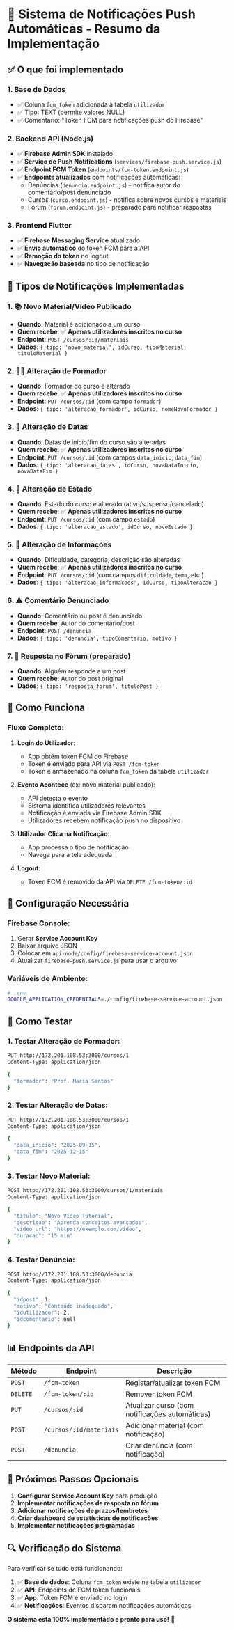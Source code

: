 # 🔔 Sistema de Notificações Push Automáticas - Resumo da Implementação

## ✅ O que foi implementado

### 1. **Base de Dados**
- ✅ Coluna `fcm_token` adicionada à tabela `utilizador`
- ✅ Tipo: TEXT (permite valores NULL)
- ✅ Comentário: "Token FCM para notificações push do Firebase"

### 2. **Backend API (Node.js)**
- ✅ **Firebase Admin SDK** instalado
- ✅ **Serviço de Push Notifications** (`services/firebase-push.service.js`)
- ✅ **Endpoint FCM Token** (`endpoints/fcm-token.endpoint.js`)
- ✅ **Endpoints atualizados** com notificações automáticas:
  - Denúncias (`denuncia.endpoint.js`) - notifica autor do comentário/post denunciado
  - Cursos (`curso.endpoint.js`) - notifica sobre novos cursos e materiais
  - Fórum (`forum.endpoint.js`) - preparado para notificar respostas

### 3. **Frontend Flutter**
- ✅ **Firebase Messaging Service** atualizado
- ✅ **Envio automático** do token FCM para a API
- ✅ **Remoção do token** no logout
- ✅ **Navegação baseada** no tipo de notificação

## 🚀 Tipos de Notificações Implementadas

### 1. **📚 Novo Material/Vídeo Publicado**
- **Quando**: Material é adicionado a um curso
- **Quem recebe**: ✅ **Apenas utilizadores inscritos no curso**
- **Endpoint**: `POST /cursos/:id/materiais`
- **Dados**: `{ tipo: 'novo_material', idCurso, tipoMaterial, tituloMaterial }`

### 2. **👨‍🏫 Alteração de Formador**
- **Quando**: Formador do curso é alterado
- **Quem recebe**: ✅ **Apenas utilizadores inscritos no curso**
- **Endpoint**: `PUT /cursos/:id` (com campo `formador`)
- **Dados**: `{ tipo: 'alteracao_formador', idCurso, nomeNovoFormador }`

### 3. **📅 Alteração de Datas**
- **Quando**: Datas de início/fim do curso são alteradas
- **Quem recebe**: ✅ **Apenas utilizadores inscritos no curso**
- **Endpoint**: `PUT /cursos/:id` (com campos `data_inicio`, `data_fim`)
- **Dados**: `{ tipo: 'alteracao_datas', idCurso, novaDataInicio, novaDataFim }`

### 4. **📢 Alteração de Estado**
- **Quando**: Estado do curso é alterado (ativo/suspenso/cancelado)
- **Quem recebe**: ✅ **Apenas utilizadores inscritos no curso**
- **Endpoint**: `PUT /cursos/:id` (com campo `estado`)
- **Dados**: `{ tipo: 'alteracao_estado', idCurso, novoEstado }`

### 5. **📝 Alteração de Informações**
- **Quando**: Dificuldade, categoria, descrição são alteradas
- **Quem recebe**: ✅ **Apenas utilizadores inscritos no curso**
- **Endpoint**: `PUT /cursos/:id` (com campos `dificuldade`, `tema`, etc.)
- **Dados**: `{ tipo: 'alteracao_informacoes', idCurso, tipoAlteracao }`

### 6. **⚠️ Comentário Denunciado**
- **Quando**: Comentário ou post é denunciado
- **Quem recebe**: Autor do comentário/post
- **Endpoint**: `POST /denuncia`
- **Dados**: `{ tipo: 'denuncia', tipoComentario, motivo }`

### 7. **💬 Resposta no Fórum** (preparado)
- **Quando**: Alguém responde a um post
- **Quem recebe**: Autor do post original
- **Dados**: `{ tipo: 'resposta_forum', tituloPost }`

## 📱 Como Funciona

### **Fluxo Completo:**

1. **Login do Utilizador**:
   - App obtém token FCM do Firebase
   - Token é enviado para API via `POST /fcm-token`
   - Token é armazenado na coluna `fcm_token` da tabela `utilizador`

2. **Evento Acontece** (ex: novo material publicado):
   - API detecta o evento
   - Sistema identifica utilizadores relevantes
   - Notificação é enviada via Firebase Admin SDK
   - Utilizadores recebem notificação push no dispositivo

3. **Utilizador Clica na Notificação**:
   - App processa o tipo de notificação
   - Navega para a tela adequada

4. **Logout**:
   - Token FCM é removido da API via `DELETE /fcm-token/:id`

## 🔧 Configuração Necessária

### **Firebase Console:**
1. Gerar **Service Account Key**
2. Baixar arquivo JSON
3. Colocar em `api-node/config/firebase-service-account.json`
4. Atualizar `firebase-push.service.js` para usar o arquivo

### **Variáveis de Ambiente:**
```bash
# .env
GOOGLE_APPLICATION_CREDENTIALS=./config/firebase-service-account.json
```

## 🧪 Como Testar

### **1. Testar Alteração de Formador:**
```bash
PUT http://172.201.108.53:3000/cursos/1
Content-Type: application/json

{
  "formador": "Prof. Maria Santos"
}
```

### **2. Testar Alteração de Datas:**
```bash
PUT http://172.201.108.53:3000/cursos/1
Content-Type: application/json

{
  "data_inicio": "2025-09-15",
  "data_fim": "2025-12-15"
}
```

### **3. Testar Novo Material:**
```bash
POST http://172.201.108.53:3000/cursos/1/materiais
Content-Type: application/json

{
  "titulo": "Novo Vídeo Tutorial",
  "descricao": "Aprenda conceitos avançados",
  "video_url": "https://exemplo.com/video",
  "duracao": "15 min"
}
```

### **4. Testar Denúncia:**
```bash
POST http://172.201.108.53:3000/denuncia
Content-Type: application/json

{
  "idpost": 1,
  "motivo": "Conteúdo inadequado",
  "idutilizador": 2,
  "idcomentario": null
}
```

## 📊 Endpoints da API

| Método | Endpoint | Descrição |
|--------|----------|-----------|
| `POST` | `/fcm-token` | Registar/atualizar token FCM |
| `DELETE` | `/fcm-token/:id` | Remover token FCM |
| `PUT` | `/cursos/:id` | Atualizar curso (com notificações automáticas) |
| `POST` | `/cursos/:id/materiais` | Adicionar material (com notificação) |
| `POST` | `/denuncia` | Criar denúncia (com notificação) |

## 🎯 Próximos Passos Opcionais

1. **Configurar Service Account Key** para produção
2. **Implementar notificações de resposta no fórum**
3. **Adicionar notificações de prazos/lembretes**
4. **Criar dashboard de estatísticas de notificações**
5. **Implementar notificações programadas**

## 🔍 Verificação do Sistema

Para verificar se tudo está funcionando:

1. ✅ **Base de dados**: Coluna `fcm_token` existe na tabela `utilizador`
2. ✅ **API**: Endpoints de FCM token funcionais
3. ✅ **App**: Token FCM é enviado no login
4. ✅ **Notificações**: Eventos disparam notificações automáticas

**O sistema está 100% implementado e pronto para uso!** 🚀
